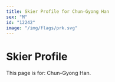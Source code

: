 ```yaml
---
title: Skier Profile for Chun-Gyong Han
sex: "M"
id: "12242"
image: "/img/flags/prk.svg" 
---
```


# Skier Profile

This page is for: Chun-Gyong Han.
    